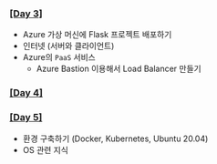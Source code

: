 ### [[Day 3]](./Day3)
- Azure 가상 머신에 Flask 프로젝트 배포하기
- 인터넷 (서버와 클라이언트)
- Azure의 `PaaS` 서비스
  - Azure Bastion 이용해서 Load Balancer 만들기

### [[Day 4]](./Day4)

### [[Day 5]](./Day5)
- 환경 구축하기 (Docker, Kubernetes, Ubuntu 20.04)
- OS 관련 지식
